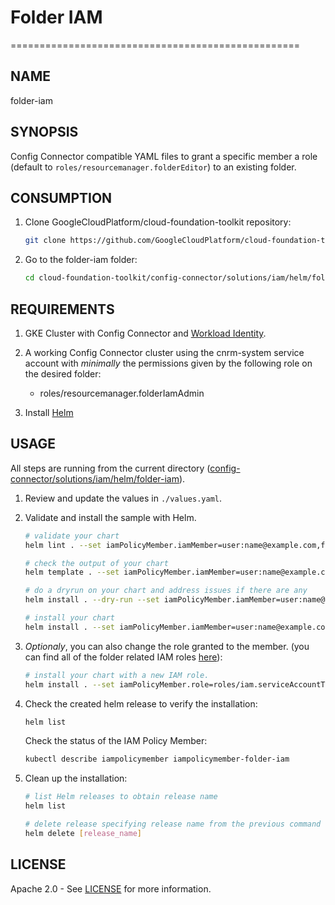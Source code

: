 # Folder IAM

==================================================

## NAME

  folder-iam

## SYNOPSIS

  Config Connector compatible YAML files to grant a specific member a role (default to `roles/resourcemanager.folderEditor`) to an existing folder.

## CONSUMPTION

  1. Clone GoogleCloudPlatform/cloud-foundation-toolkit repository:
  
      ```bash
      git clone https://github.com/GoogleCloudPlatform/cloud-foundation-toolkit.git
      ```

  1. Go to the folder-iam folder:

      ```bash
      cd cloud-foundation-toolkit/config-connector/solutions/iam/helm/folder-iam
      ```

## REQUIREMENTS

1. GKE Cluster with Config Connector and [Workload Identity](https://cloud.google.com/kubernetes-engine/docs/how-to/workload-identity#enable_workload_identity_on_a_new_cluster).

1. A working Config Connector cluster using the cnrm-system service account with _minimally_ the permissions given by the following role on the desired folder:
    - roles/resourcemanager.folderIamAdmin    

1. Install [Helm](../../../README.md#helm)

## USAGE

All steps are running from the current directory ([config-connector/solutions/iam/helm/folder-iam](.)).

1. Review and update the values in `./values.yaml`.

1. Validate and install the sample with Helm.

    ```bash
    # validate your chart
    helm lint . --set iamPolicyMember.iamMember=user:name@example.com,folderID=VALUE

    # check the output of your chart
    helm template . --set iamPolicyMember.iamMember=user:name@example.com,folderID=VALUE

    # do a dryrun on your chart and address issues if there are any
    helm install . --dry-run --set iamPolicyMember.iamMember=user:name@example.com,folderID=VALUE --generate-name

    # install your chart
    helm install . --set iamPolicyMember.iamMember=user:name@example.com,folderID=VALUE --generate-name
    ```

1. _Optionaly_, you can also change the role granted to the member. (you can find all of the folder related IAM roles
  [here](https://cloud.google.com/iam/docs/understanding-roles#resource-manager-roles)):
    ```bash
    # install your chart with a new IAM role.
    helm install . --set iamPolicyMember.role=roles/iam.serviceAccountTokenCreator,iamPolicyMember.iamMember=user:name@example.com,folderID=VALUE --generate-name
    ```

1. Check the created helm release to verify the installation:
    ```bash
    helm list
    ```

    Check the status of the IAM Policy Member:
    ```bash
    kubectl describe iampolicymember iampolicymember-folder-iam
    ```

1. Clean up the installation:

    ```bash
    # list Helm releases to obtain release name
    helm list

    # delete release specifying release name from the previous command output.
    helm delete [release_name]
    ```

## LICENSE

Apache 2.0 - See [LICENSE](/LICENSE) for more information.
